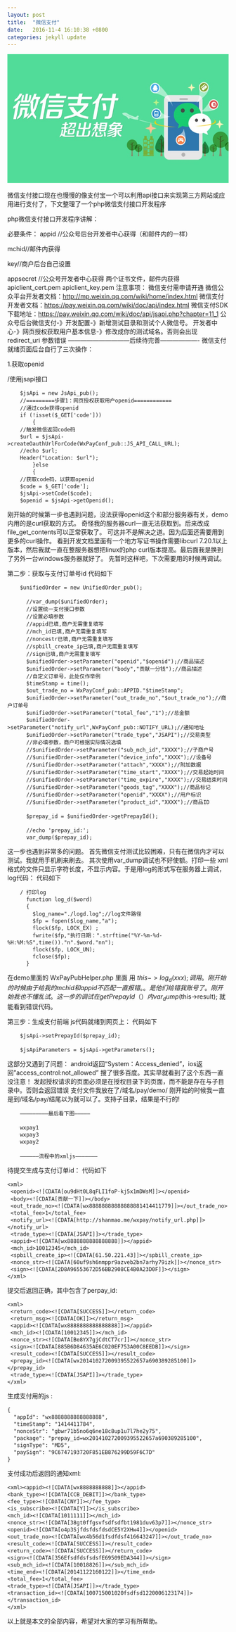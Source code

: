 ```yaml
---
layout: post
title:  "微信支付"
date:   2016-11-4 16:10:38 +0800
categories: jekyll update
---
```


<img src="/images/fulls/wx.jpg" class="fit image">


微信支付接口现在也慢慢的像支付宝一个可以利用api接口来实现第三方网站或应用进行支付了，下文整理了一个php微信支付接口开发程序

php微信支付接口开发程序讲解：

必要条件：
appid //公众号后台开发者中心获得（和邮件内的一样）  

mchid//邮件内获得 

key//商户后台自己设置 

appsecret //公众号开发者中心获得
两个证书文件，邮件内获得 apiclient_cert.pem   apiclient_key.pem
注意事项：
微信支付需申请开通
微信公众平台开发者文档：http://mp.weixin.qq.com/wiki/home/index.html
微信支付开发者文档：https://pay.weixin.qq.com/wiki/doc/api/index.html
微信支付SDK下载地址：https://pay.weixin.qq.com/wiki/doc/api/jsapi.php?chapter=11_1
公众号后台微信支付-》开发配置-》新增测试目录和测试个人微信号。
开发者中心-》网页授权获取用户基本信息-》修改成你的测试域名。否则会出现redirect_uri 参数错误
——————————后续待完善——————-
微信支付就绪页面后台自行了三次操作：

1.获取openid

/使用jsapi接口

		$jsApi = new JsApi_pub();  
		//=========步骤1：网页授权获取用户openid============
		//通过code获得openid
		if (!isset($_GET['code']))
			{
		//触发微信返回code码
		$url = $jsApi->createOauthUrlForCode(WxPayConf_pub::JS_API_CALL_URL);
		//echo $url;
		Header("Location: $url");
			}else
			{
		//获取code码，以获取openid
		$code = $_GET['code'];
		$jsApi->setCode($code);
		$openid = $jsApi->getOpenid();

刚开始的时候第一步也遇到问题，没法获得openid这个和部分服务器有关，demo内用的是curl获取的方式。
奇怪我的服务器curl一直无法获取到。后来改成file_get_contents可以正常获取了。
可这并不是解决之道。因为后面还需要用到更多的curl操作。
看到开发文档里面有一个地方写证书操作需要libcurl 7.20.1以上版本，然后我就一直在整服务器想把linux的php curl版本提高。最后面我是换到了另外一台windows服务器就好了。
先暂时这样吧，下次需要用的时候再调试。

第二步：获取与支付订单号id
代码如下


		$unifiedOrder = new UnifiedOrder_pub();
		    
		  //var_dump($unifiedOrder);
		  //设置统一支付接口参数
		  //设置必填参数
		  //appid已填,商户无需重复填写
		  //mch_id已填,商户无需重复填写
		  //noncestr已填,商户无需重复填写
		  //spbill_create_ip已填,商户无需重复填写
		  //sign已填,商户无需重复填写
		  $unifiedOrder->setParameter("openid","$openid");//商品描述
		  $unifiedOrder->setParameter("body","贡献一分钱");//商品描述
		  //自定义订单号，此处仅作举例
		  $timeStamp = time();
		  $out_trade_no = WxPayConf_pub::APPID."$timeStamp";
		  $unifiedOrder->setParameter("out_trade_no","$out_trade_no");//商户订单号 
		  $unifiedOrder->setParameter("total_fee","1");//总金额
		  $unifiedOrder->setParameter("notify_url",WxPayConf_pub::NOTIFY_URL);//通知地址 
		  $unifiedOrder->setParameter("trade_type","JSAPI");//交易类型
		  //非必填参数，商户可根据实际情况选填
		  //$unifiedOrder->setParameter("sub_mch_id","XXXX");//子商户号 
		  //$unifiedOrder->setParameter("device_info","XXXX");//设备号 
		  //$unifiedOrder->setParameter("attach","XXXX");//附加数据 
		  //$unifiedOrder->setParameter("time_start","XXXX");//交易起始时间
		  //$unifiedOrder->setParameter("time_expire","XXXX");//交易结束时间 
		  //$unifiedOrder->setParameter("goods_tag","XXXX");//商品标记 
		  //$unifiedOrder->setParameter("openid","XXXX");//用户标识
		  //$unifiedOrder->setParameter("product_id","XXXX");//商品ID
		  
		  $prepay_id = $unifiedOrder->getPrepayId();
		    
		  //echo 'prepay_id:';
		  var_dump($prepay_id);

这一步也遇到非常多的问题。
首先微信支付测试比较困难，只有在微信内才可以测试。我就用手机刷来刷去。
其次使用var_dump调试也不好使额。打印一些 xml格式的文件只显示字符长度，不显示内容。于是用log的形式写在服务器上调试，log代码：
代码如下

		/ 打印log
		  function log_d($word) 
		  {
		    $log_name="./logd.log";//log文件路径
		    $fp = fopen($log_name,"a");
		    flock($fp, LOCK_EX) ;
		    fwrite($fp,"执行日期：".strftime("%Y-%m-%d-%H:%M:%S",time())."n".$word."nn");
		    flock($fp, LOCK_UN);
		    fclose($fp);
		  }

在demo里面的 WxPayPubHelper.php 里面 用 $this->log_d(xxx);调用。
刚开始的时候由于给我的mchid和 appid不匹配一直报错。。是他们给错我账号了。刚开始我也不懂乱试。这一步的调试在 getPrepayId（）内 var_dump($this->result); 就能看到错误代码。

第三步：生成支付前端 js代码就绪到网页上：
代码如下

		$jsApi->setPrepayId($prepay_id);
		  
		$jsApiParameters = $jsApi->getParameters();

这部分又遇到了问题：
android返回“System：Access_denied”，ios返回”access_control:not_allowed”
搜了很多百度。其实早就看到了这个东西一直没注意！
发起授权请求的页面必须是在授权目录下的页面，而不能是存在与子目录中。否则会返回错误
支付文件我放在了/域名/pay/demo/
刚开始的时候我一直是到/域名/pay/结尾以为就可以了。支持子目录，结果是不行的!


		—————————最后看下图—————

		wxpay1
		wxpay3
		wxpay2 

		—————–流程中的xmljs——————–

待提交生成与支付订单id：
代码如下

	<xml>
	 <openid><![CDATA[ou9dHt0L8qFLI1foP-kj5x1mDWsM]]></openid>
	 <body><![CDATA[贡献一下]]></body>
	 <out_trade_no><![CDATA[wx88888888888888881414411779]]></out_trade_no>
	 <total_fee>1</total_fee>
	 <notify_url><![CDATA[http://shanmao.me/wxpay/notify_url.php]]></notify_url>
	 <trade_type><![CDATA[JSAPI]]></trade_type>
	 <appid><![CDATA[wx8888888888888888]]></appid>
	 <mch_id>10012345</mch_id>
	 <spbill_create_ip><![CDATA[61.50.221.43]]></spbill_create_ip>
	 <nonce_str><![CDATA[60uf9sh6nmppr9azveb2bn7arhy79izk]]></nonce_str>
	 <sign><![CDATA[2D8A96553672D56BB2908CE4B0A23D0F]]></sign>
	</xml>

提交后返回正确，其中包含了perpay_id:

	<xml>
	 <return_code><![CDATA[SUCCESS]]></return_code> 
	 <return_msg><![CDATA[OK]]></return_msg> 
	 <appid><![CDATA[wx8888888888888888]]></appid> 
	 <mch_id><![CDATA[10012345]]></mch_id> 
	 <nonce_str><![CDATA[Be8YX7gjCdtCT7cr]]></nonce_str> 
	 <sign><![CDATA[885B6D84635AE6C020EF753A00C8EEDB]]></sign> 
	 <result_code><![CDATA[SUCCESS]]></result_code> 
	 <prepay_id><![CDATA[wx201410272009395522657a690389285100]]></prepay_id> 
	 <trade_type><![CDATA[JSAPI]]></trade_type> 
	</xml>

生成支付用的js :

	{
	  "appId": "wx8888888888888888",
	  "timeStamp": "1414411784",
	  "nonceStr": "gbwr71b5no6q6ne18c8up1u7l7he2y75",
	  "package": "prepay_id=wx201410272009395522657a690389285100",
	  "signType": "MD5",
	  "paySign": "9C6747193720F851EB876299D59F6C7D"
	}

支付成功后返回的通知xml:

	<xml><appid><![CDATA[wx8888888888]]></appid>
	<bank_type><![CDATA[CCB_DEBIT]]></bank_type>
	<fee_type><![CDATA[CNY]]></fee_type>
	<is_subscribe><![CDATA[Y]]></is_subscribe>
	<mch_id><![CDATA[1011111]]></mch_id>
	<nonce_str><![CDATA[38gt0ffgsvfsdfsdfbt1981duv63p7]]></nonce_str>
	<openid><![CDATA[o4p3SjfdsfdsfdsdCE5Y2XHw4]]></openid>
	<out_trade_no><![CDATA[wx4b56d1fsdfdsf416643247]]></out_trade_no>
	<result_code><![CDATA[SUCCESS]]></result_code>
	<return_code><![CDATA[SUCCESS]]></return_code>
	<sign><![CDATA[356EfsdfdsfsdsfE69509EDA344]]></sign>
	<sub_mch_id><![CDATA[10018826]]></sub_mch_id>
	<time_end><![CDATA[20141122160122]]></time_end>
	<total_fee>1</total_fee>
	<trade_type><![CDATA[JSAPI]]></trade_type>
	<transaction_id><![CDATA[100715001020fsdfsd1220006123174]]></transaction_id>
	</xml>

以上就是本文的全部内容，希望对大家的学习有所帮助。